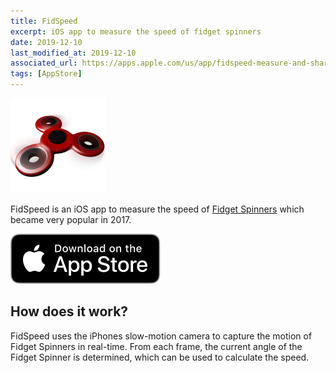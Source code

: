 ```yaml
---
title: FidSpeed
excerpt: iOS app to measure the speed of fidget spinners
date: 2019-12-10
last_modified_at: 2019-12-10
associated_url: https://apps.apple.com/us/app/fidspeed-measure-and-share-your-speed/id1249421434
tags: [AppStore]
---
```


![Logo](/assets/images/fidspeed_logo.png)

FidSpeed is an iOS app to measure the speed of [Fidget Spinners](https://en.wikipedia.org/wiki/Fidget_spinner) which became very popular in 2017.

[![Download on the AppStore](/assets/images/appstore_download_button.svg)](https://apps.apple.com/us/app/fidspeed-measure-and-share-your-speed/id1249421434)

## How does it work?

FidSpeed uses the iPhones slow-motion camera to capture the motion of Fidget Spinners in real-time. From each frame, the current angle of the Fidget Spinner is determined, which can be used to calculate the speed.
